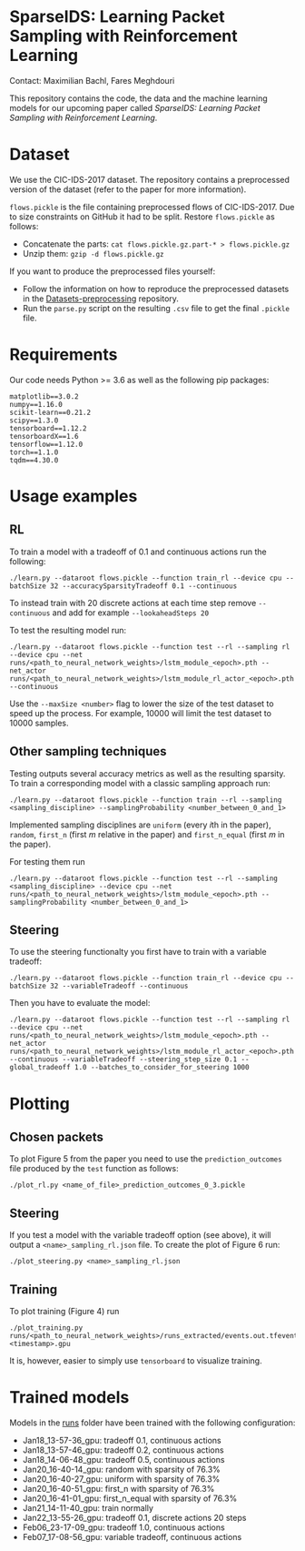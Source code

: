 # SparseIDS: Learning Packet Sampling with Reinforcement Learning
Contact: Maximilian Bachl, Fares Meghdouri

This repository contains the code, the data and the machine learning models for our upcoming paper called *SparseIDS: Learning Packet Sampling with Reinforcement Learning*.

# Dataset
We use the CIC-IDS-2017 dataset. The repository contains a preprocessed version of the dataset (refer to the paper for more information). 

```flows.pickle``` is the file containing preprocessed flows of CIC-IDS-2017. Due to size constraints on GitHub it had to be split. Restore ```flows.pickle``` as follows:
* Concatenate the parts: ```cat flows.pickle.gz.part-* > flows.pickle.gz```
* Unzip them: ```gzip -d flows.pickle.gz```

If you want to produce the preprocessed files yourself: 
* Follow the information on how to reproduce the preprocessed datasets in the [Datasets-preprocessing](https://github.com/CN-TU/Datasets-preprocessing) repository.
* Run the ```parse.py``` script on the resulting ```.csv``` file to get the final ```.pickle``` file. 

# Requirements
Our code needs Python >= 3.6 as well as the following pip packages:
```
matplotlib==3.0.2
numpy==1.16.0
scikit-learn==0.21.2
scipy==1.3.0
tensorboard==1.12.2
tensorboardX==1.6
tensorflow==1.12.0
torch==1.1.0
tqdm==4.30.0
```

# Usage examples

## RL
To train a model with a tradeoff of 0.1 and continuous actions run the following:

    ./learn.py --dataroot flows.pickle --function train_rl --device cpu --batchSize 32 --accuracySparsityTradeoff 0.1 --continuous
 
To instead train with 20 discrete actions at each time step remove ```--continuous``` and add for example ```--lookaheadSteps 20```

To test the resulting model run: 

    ./learn.py --dataroot flows.pickle --function test --rl --sampling rl --device cpu --net runs/<path_to_neural_network_weights>/lstm_module_<epoch>.pth --net_actor runs/<path_to_neural_network_weights>/lstm_module_rl_actor_<epoch>.pth --continuous
    
Use the ```--maxSize <number>``` flag to lower the size of the test dataset to speed up the process. For example, 10000 will limit the test dataset to 10000 samples. 

## Other sampling techniques

Testing outputs several accuracy metrics as well as the resulting sparsity. To train a corresponding model with a classic sampling approach run:

    ./learn.py --dataroot flows.pickle --function train --rl --sampling <sampling_discipline> --samplingProbability <number_between_0_and_1>

Implemented sampling disciplines are ```uniform``` (every *i*th in the paper), ```random```, ```first_n``` (first *m* relative in the paper) and ```first_n_equal``` (first *m* in the paper). 

For testing them run 

    ./learn.py --dataroot flows.pickle --function test --rl --sampling <sampling_discipline> --device cpu --net runs/<path_to_neural_network_weights>/lstm_module_<epoch>.pth --samplingProbability <number_between_0_and_1>

## Steering

To use the steering functionalty you first have to train with a variable tradeoff:

    ./learn.py --dataroot flows.pickle --function train_rl --device cpu --batchSize 32 --variableTradeoff --continuous
    
Then you have to evaluate the model:

    ./learn.py --dataroot flows.pickle --function test --rl --sampling rl --device cpu --net runs/<path_to_neural_network_weights>/lstm_module_<epoch>.pth --net_actor runs/<path_to_neural_network_weights>/lstm_module_rl_actor_<epoch>.pth --continuous --variableTradeoff --steering_step_size 0.1 --global_tradeoff 1.0 --batches_to_consider_for_steering 1000

# Plotting 

## Chosen packets

To plot Figure 5 from the paper you need to use the ```prediction_outcomes``` file produced by the ```test``` function as follows:

    ./plot_rl.py <name_of_file>_prediction_outcomes_0_3.pickle
    
## Steering

If you test a model with the variable tradeoff option (see above), it will output a ```<name>_sampling_rl.json``` file. To create the plot of Figure 6 run:

    ./plot_steering.py <name>_sampling_rl.json
    
## Training 

To plot training (Figure 4) run

    ./plot_training.py runs/<path_to_neural_network_weights>/runs_extracted/events.out.tfevents.<timestamp>.gpu
    
It is, however, easier to simply use ```tensorboard``` to visualize training. 

# Trained models
Models in the [runs](runs) folder have been trained with the following configuration:
* Jan18_13-57-36_gpu: tradeoff 0.1, continuous actions
* Jan18_13-57-46_gpu: tradeoff 0.2, continuous actions
* Jan18_14-06-48_gpu: tradeoff 0.5, continuous actions
* Jan20_16-40-14_gpu: random with sparsity of 76.3%
* Jan20_16-40-27_gpu: uniform with sparsity of 76.3%
* Jan20_16-40-51_gpu: first_n with sparsity of 76.3%
* Jan20_16-41-01_gpu: first_n_equal with sparsity of 76.3%
* Jan21_14-11-40_gpu: train normally
* Jan22_13-55-26_gpu: tradeoff 0.1, discrete actions 20 steps
* Feb06_23-17-09_gpu: tradeoff 1.0, continuous actions
* Feb07_17-08-56_gpu: variable tradeoff, continuous actions
